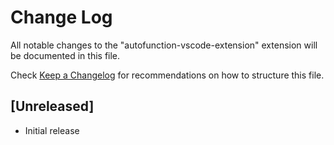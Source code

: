 # Change Log

All notable changes to the "autofunction-vscode-extension" extension will be documented in this file.

Check [Keep a Changelog](http://keepachangelog.com/) for recommendations on how to structure this file.

## [Unreleased]

- Initial release
